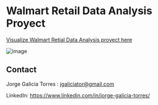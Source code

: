 <p>

# Walmart Retail Data Analysis Proyect

[Visualize Walmart Retial Data Analysis proyect here](https://public.tableau.com/views/Libro1_16690549753250/Dashboard1?:language=es-ES&publish=yes&:display_count=n&:origin=viz_share_link)

![image](_src/prueba1.JPG)<br>


## Contact

Jorge Galicia Torres : jgaliciator@gmail.com

LinkedIn: https://www.linkedin.com/in/jorge-galicia-torres/  
